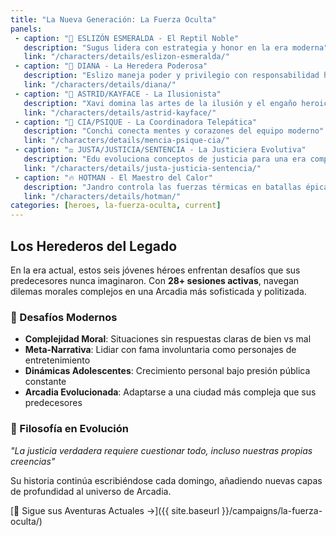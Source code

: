 ```yaml
---
title: "La Nueva Generación: La Fuerza Oculta"
panels:
 - caption: "🦎 ESLIZÓN ESMERALDA - El Reptil Noble"
   description: "Sugus lidera con estrategia y honor en la era moderna"
   link: "/characters/details/eslizon-esmeralda/"
 - caption: "💎 DIANA - La Heredera Poderosa"
   description: "Eslizo maneja poder y privilegio con responsabilidad heroica"
   link: "/characters/details/diana/"
 - caption: "🎪 ASTRID/KAYFACE - La Ilusionista"
   description: "Xavi domina las artes de la ilusión y el engaño heroico"
   link: "/characters/details/astrid-kayface/"
 - caption: "🧿 CIA/PSIQUE - La Coordinadora Telepática"
   description: "Conchi conecta mentes y corazones del equipo moderno"
   link: "/characters/details/mencia-psique-cia/"
 - caption: "⚖️ JUSTA/JUSTICIA/SENTENCIA - La Justiciera Evolutiva"
   description: "Edu evoluciona conceptos de justicia para una era compleja"
   link: "/characters/details/justa-justicia-sentencia/"
 - caption: "🔥 HOTMAN - El Maestro del Calor"
   description: "Jandro controla las fuerzas térmicas en batallas épicas"
   link: "/characters/details/hotman/"
categories: [heroes, la-fuerza-oculta, current]
---
```


## Los Herederos del Legado

En la era actual, estos seis jóvenes héroes enfrentan desafíos que sus predecesores nunca imaginaron. Con **28+ sesiones activas**, navegan dilemas morales complejos en una Arcadia más sofisticada y politizada.

### 🔮 Desafíos Modernos

- **Complejidad Moral**: Situaciones sin respuestas claras de bien vs mal
- **Meta-Narrativa**: Lidiar con fama involuntaria como personajes de entretenimiento  
- **Dinámicas Adolescentes**: Crecimiento personal bajo presión pública constante
- **Arcadia Evolucionada**: Adaptarse a una ciudad más compleja que sus predecesores

### 🌟 Filosofía en Evolución

*"La justicia verdadera requiere cuestionar todo, incluso nuestras propias creencias"*

Su historia continúa escribiéndose cada domingo, añadiendo nuevas capas de profundidad al universo de Arcadia.

[🚀 Sigue sus Aventuras Actuales →]({{ site.baseurl }}/campaigns/la-fuerza-oculta/)